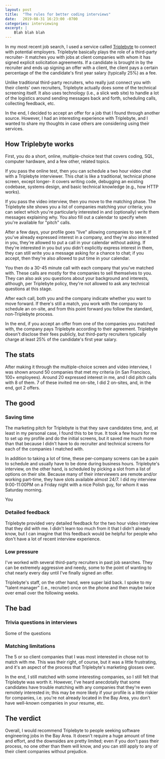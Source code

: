 ```yaml
---
layout: post
title:  "The rules for better coding interviews"
date:   2019-08-31 16:23:00 -0700
categories: interviewing
excerpt: |
    Blah blah blah
---
```


In my most recent job search, I used a service called
[Triplebyte](https://triplebyte.com/) to connect with potential employers.
Triplebyte basically plays the role of a third-party recruiter- it matches
you with jobs at client companies with whom it has signed explicit
solicitation agreements. If a candidate is brought in by the recruiter
and ends up signing an offer with a client, the client pays a certain
percentage of the the candidate's first year salary (typically 25%) as a fee.

Unlike traditional third-party recruiters, who really just connect you
with their clients' own recruiters, Triplebyte actually does some of the
technical screening itself. It also uses technology (i.e., a slick web site)
to handle a lot of the logistics around sending messages back and forth,
scheduling calls, collecting feedback, etc.

In the end, I decided to accept an offer for a job that I found through
another source. However, I had an interesting experience with Triplebyte, and
I wanted to share my thoughts in case others are considering using their
services.

## How Triplebyte works

First, you do a short, online, multiple-choice test that covers coding, SQL,
computer hardware, and a few other, related topics.

If you pass the online test, then you can schedule a two hour video chat with a
Triplebyte interviewer. This chat is like a traditional, technical phone screen,
except longer- it covers writing code, debugging an existing codebase, systems
design, and basic technical knowledge (e.g., how HTTP works).

If you pass the video interview, then you move to the matching phase. The
Triplebyte site shows you a list of companies matching your criteria; you can
select which you're particularly interested in and (optionally) write them
messages explaining why. You also fill out a calendar to specify when you're
available for "pitch" calls.

After a few days, your profile goes "live" allowing companies to see it. If
you've already expressed interest in a company, and they're also interested
in you, they're allowed to put a call in your calendar without asking. If they're
interested in you but you didn't explicitly express interest in them, they can
still write you a message asking for a chance to chat; if you accept,
then they're also allowed to put time in your calendar.

You then do a 30-45 minute call with each company that you've matched with.
These calls are mostly for the companies to sell themselves to you. They can
also ask you questions about your background and interests, although, per
Triplebyte policy, they're not allowed to ask any technical questions at this
stage.

After each call, both you and the company indicate whether you want to move
forward. If there's still a match, you work with the company to schedule
an on-site, and from this point forward you follow the standard, non-Triplebyte
process.

In the end, if you accept an offer from one of the companies you matched
with, the company pays Triplebyte according to their agreement. Triplebyte
doesn't disclose their fees publicly, but third-party recruiters typically
charge at least 25% of the candidate's first year salary.

## The stats

After making it through the multiple-choice screen and video interview, I was shown
around 50 companies that met my criteria (in San Francisco, 100+ employees).
Around 20 expressed interest in me, and I did pitch calls with 8 of them. 7 of
these invited me on-site, I did 2 on-sites, and, in the end, got 2 offers.

## The good

### Saving time

The marketing pitch for Triplebyte is that they save candidates time, and, at least
in my personal case, I found this to be true. It took a few hours for me
to set up my profile and do the initial screens, but it saved me much more
than that because I didn't have to do recruiter and technical screens for
each of the companies I matched with.

In addition to taking a lot of time, these per-company screens can be a pain to
schedule and usually have to be done during business hours. Triplebyte's interview,
on the other hand, is scheduled by picking a slot from a list of options
on their site. Because many of their interviewers are remote and/or working part-time,
they have slots available almost 24/7. I did my interview 9:00-11:00PM on a Friday night
with a nice Polish guy, for whom it was Saturday morning.

You

### Detailed feedback

Triplebyte provided very detailed feedback for the two hour video
interview that they did with me. I didn't learn too much from it that
I didn't already know, but I can imagine that this feedback would be helpful
for people who don't have a lot of recent interview experience.

### Low pressure

I've worked with several third-party recruiters in past job searches. They can be
extremely aggressive and needy, some to the point of wanting to chat nearly every day
until I've finally signed an offer.

Triplebyte's staff, on the other hand, were super laid back. I spoke to my "talent
manager" (i.e., recruiter) once on the phone and then maybe twice over
email over the following weeks.

## The bad

### Trivia questions in interviews

Some of the questions

### Matching limitations

The 5 or so client companies that I was most interested in chose not to match
with me. This was their right, of course, but it was a little frustrating, and
it's an aspect of the process that Triplebyte's marketing glosses over.

In the end, I still matched with some interesting companies, so I still felt
that Triplebyte was worth it. However, I've heard anecdotally that some candidates
have trouble matching with any companies that they're even remotely interested in;
this may be more likely if your profile is a little riskier for companies, i.e.
you're not already located in the Bay Area, you don't have well-known companies in
your resume, etc.

## The verdict

Overall, I would recommend Triplebyte to people seeking software engineering jobs
in the Bay Area. It doesn't require a huge amount of time and effort, and the downsides
are pretty limited; even if you don't pass their process, no one other than them
will know, and you can still apply to any of their client companies without prejudice.